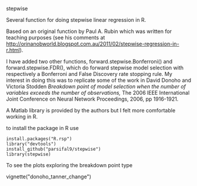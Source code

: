 stepwise

Several function for doing stepwise linear regression in R.

Based on an original function by  Paul A. Rubin which was written for teaching purposes 
(see his comments at http://orinanobworld.blogspot.com.au/2011/02/stepwise-regression-in-r.html).

I have added two other functions, forward.stepwise.Bonferroni() and forward.stepwise.FDR(),
which do forward stepwise model selection with respectively a Bonferroni and False Discovery rate stopping rule.
My interest in doing this was to replicate some of the work in 
David Donoho and Victoria Stodden *Breakdown point of model selection when the number of variables exceeds the number of observations,*
The 2006 IEEE International Joint Conference on Neural Network Proceedings, 2006, pp 1916-1921.

A Matlab library is provided by the authors but I felt more comfortable working in R.

to install the package in R use

````
install.packages("R.rsp")
library("devtools")
install_github("parsifal9/stepwise")
library(stepwise)
````

To see the plots exploring the breakdown point type

vignette("donoho_tanner_change")


